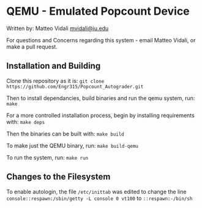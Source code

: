# QEMU - Emulated Popcount Device

Written by: Matteo Vidali [mvidali@iu.edu](mvidali@iu.edu)

For questions and Concerns regarding this system - email Matteo Vidali,
or make a pull request.

## Installation and Building
Clone this repository as it is:
`git clone https://github.com/Engr315/Popcount_Autograder.git`

Then to install dependancies, build binaries and run the qemu system, run:
`make`

For a more controlled installation process, begin by installing requirements with:
`make deps`

Then the binaries can be built with:
`make build`

To make just the QEMU binary, run:
`make build-qemu`

To run the system, run:
`make run`

## Changes to the Filesystem
To enable autologin, the file `/etc/inittab` was edited to change the line `console::respawn:/sbin/getty -L console 0 vt100` to `::respawn:-/bin/sh`
